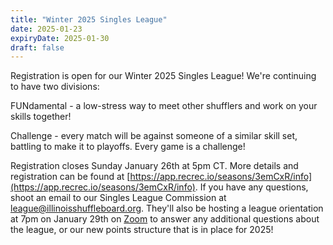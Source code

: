 ```yaml
---
title: "Winter 2025 Singles League"
date: 2025-01-23
expiryDate: 2025-01-30
draft: false
---
```


Registration is open for our Winter 2025 Singles League!
We're continuing to have two divisions:

FUNdamental - a low-stress way to meet other shufflers and work on your skills together!

Challenge - every match will be against someone of a similar skill set, battling to make it to playoffs. Every game is a challenge!

Registration closes Sunday January 26th at 5pm CT. More details and registration can be found at [https://app.recrec.io/seasons/3emCxR/info](https://app.recrec.io/seasons/3emCxR/info). If you have any questions, shoot an email to our Singles League Commission at league@illinoisshuffleboard.org. They'll also be hosting a league orientation at 7pm on January 29th on [Zoom](https://us06web.zoom.us/j/83772519677?pwd=0EF3Em9YovPqM6NqMV7GBbtCOFNrul.1) to answer any additional questions about the league, or our new points structure that is in place for 2025!
